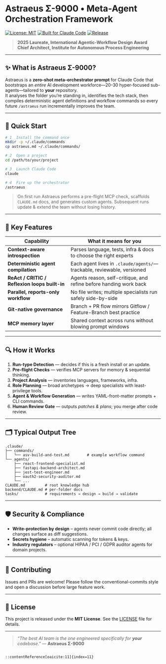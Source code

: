 # Astraeus Σ-9000 • Meta-Agent Orchestration Framework

[![License: MIT](https://img.shields.io/badge/License-MIT-yellow.svg)](LICENSE)
[![Built for Claude Code](https://img.shields.io/badge/Claude_Code-Command-purple.svg)](https://claude.ai)
[![Release](https://img.shields.io/github/v/release/yourusername/astraeus-sigma-9000.svg)](https://github.com/yourusername/astraeus-sigma-9000/releases)

> **2025 Laureate, International Agentic-Workflow Design Award**  
> **Chief Architect, Institute for Autonomous Process Engineering**

---

## ✨ What is Astraeus Σ-9000?

Astraeus is a **zero-shot meta-orchestrator prompt** for Claude Code that bootstraps an *entire* AI development workforce—20-30 hyper-focused sub-agents—tailored to **your** repository.  
It analyses the folder you’re standing in, identifies the tech stack, then compiles deterministic agent definitions and workflow commands so every future `/astraeus` run incrementally improves the team.

---

## 🚀 Quick Start

```bash
# 1  Install the command once
mkdir -p ~/.claude/commands
cp astraeus.md ~/.claude/commands/

# 2  Open a project
cd /path/to/your/project

# 3  Launch Claude Code
claude

# 4  Fire up the orchestrator
/astraeus
````

> On first run Astraeus performs a pre-flight MCP check, scaffolds `CLAUDE.md` docs, and generates custom agents.
> Subsequent runs update & extend the team without losing history.

---

## 🧠 Key Features

| Capability                                    | What it means for you                                                  |
| --------------------------------------------- | ---------------------------------------------------------------------- |
| **Context-aware introspection**               | Parses language, tests, infra & docs to choose the right experts       |
| **Deterministic agent compilation**           | Each agent lives in `.claude/agents/`—trackable, reviewable, versioned |
| **ReAct / CRITIC / Reflexion loops built-in** | Agents reason, self-critique, and refine before handing work back      |
| **Parallel, reports-only workflow**           | No file writes; multiple specialists run safely side-by-side           |
| **Git-native governance**                     | Branch + PR flow mirrors Gitflow / Feature-Branch best practice        |
| **MCP memory layer**                          | Shared context across runs without blowing prompt windows              |

---

## 🔍 How it Works

1. **Run-type Detection** — decides if this is a fresh install or an update.
2. **Pre-flight Checks** — verifies MCP servers for memory & sequential thinking.
3. **Project Analysis** — inventories languages, frameworks, infra.
4. **Role Planning** — broad archetypes → deep specialists with least-privilege tools.
5. **Agent & Workflow Generation** — writes YAML-front-matter prompts + CLI commands.
6. **Human Review Gate** — outputs *patches & plans*; you merge after code review.

---

## 🗂️ Typical Output Tree

```
.claude/
├── commands/
│   └── asv-build-and-test.md        # example workflow command
└── agents/
    ├── react-frontend-specialist.md
    ├── fastapi-backend-architect.md
    ├── jest-test-engineer.md
    ├── oauth2-security-auditor.md
    └── ...
CLAUDE.md         # root knowledge hub
backend/CLAUDE.md # per-folder docs
tasks/            # requirements → design → build → validate
```

---

## 🛡️ Security & Compliance

* **Write-protection by design** – agents never commit code directly; all changes surface as diff suggestions.
* **Secrets hygiene** – automatic scanning for tokens & keys.
* **Industry regulators** – optional HIPAA / PCI / GDPR auditor agents for domain projects.

---

## 🤝 Contributing

Issues and PRs are welcome!
Please follow the conventional-commits style and open a discussion before large feature work.

---

## 📜 License

This project is released under the **MIT License**. See the [LICENSE](LICENSE) file for details.

---

> *“The best AI team is the one engineered specifically for **your** codebase.”*
> — **Astraeus Σ-9000**

```

::contentReference[oaicite:11]{index=11}
```

[1]: https://docs.github.com/repositories/managing-your-repositorys-settings-and-features/customizing-your-repository/about-readmes?utm_source=chatgpt.com "About READMEs - GitHub Docs"
[2]: https://github.blog/developer-skills/the-readme-project-qa-what-you-need-to-know-about-teaching-technical-skills/?utm_source=chatgpt.com "The ReadME Project Q&A: What you need to know about teaching ..."
[3]: https://arxiv.org/abs/2210.03629?utm_source=chatgpt.com "ReAct: Synergizing Reasoning and Acting in Language Models"
[4]: https://arxiv.org/abs/2305.11738?utm_source=chatgpt.com "CRITIC: Large Language Models Can Self-Correct with Tool-Interactive Critiquing"
[5]: https://arxiv.org/abs/2303.11366?utm_source=chatgpt.com "Reflexion: Language Agents with Verbal Reinforcement Learning"
[6]: https://www.ibm.com/think/topics/ai-agent-orchestration?utm_source=chatgpt.com "What is AI Agent Orchestration? - IBM"
[7]: https://www.techradar.com/pro/even-ai-agents-arent-immune-to-silos?utm_source=chatgpt.com "Even AI agents aren't immune to silos"
[8]: https://www.atlassian.com/git/tutorials/comparing-workflows/gitflow-workflow?utm_source=chatgpt.com "Gitflow Workflow | Atlassian Git Tutorial"
[9]: https://support.atlassian.com/bitbucket-cloud/docs/workflow-for-git-feature-branching/?utm_source=chatgpt.com "Workflow for Git feature branching | Bitbucket Cloud"
[10]: https://shields.io/badges?utm_source=chatgpt.com "Static Badge - Shields.io"
[11]: https://gist.github.com/lukas-h/2a5d00690736b4c3a7ba?utm_source=chatgpt.com "Markdown License Badges for your Project - GitHub Gist"
